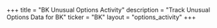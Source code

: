 +++
title = "BK Unusual Options Activity"
description = "Track Unusual Options Data for BK"
ticker = "BK"
layout = "options_activity"
+++

